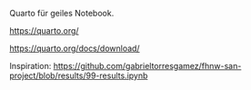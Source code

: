 Quarto für geiles Notebook. 

https://quarto.org/

https://quarto.org/docs/download/



Inspiration: 
https://github.com/gabrieltorresgamez/fhnw-san-project/blob/results/99-results.ipynb
